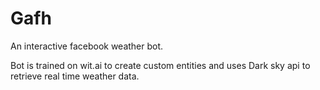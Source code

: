 # Gafh

An interactive facebook weather bot.

Bot is trained on wit.ai to create custom entities and uses Dark sky api to retrieve real time weather data.
